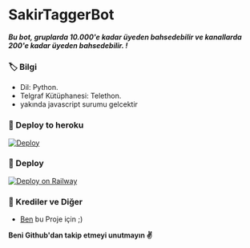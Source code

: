 # SakirTaggerBot
_**Bu bot, gruplarda 10.000'e kadar üyeden bahsedebilir ve kanallarda 200'e kadar üyeden bahsedebilir. !**_

### 🏷 Bilgi
- Dil: Python.
- Telgraf Kütüphanesi: Telethon.
- yakında javascript surumu gelcektir

### 🚀 Deploy to heroku
[![Deploy](https://www.herokucdn.com/deploy/button.svg)](https://heroku.com/deploy?template=https://github.com/mkaofcyunus/SakirTagger)

### 🚀 Deploy 
[![Deploy on Railway](https://railway.app/button.svg)](https://railway.app/new/template?template=https%3A%2F%2Fgithub.com%2FGecebird%2Fbosss&plugins=postgresql&envs=TOKEN%2CAPP_ID%2CAPI_HASH) 

### 🎯 Krediler ve Diğer
- [Ben](https://t.me/mkaofc) bu Proje için ;)

**Beni Github'dan takip etmeyi unutmayın ✌️**
